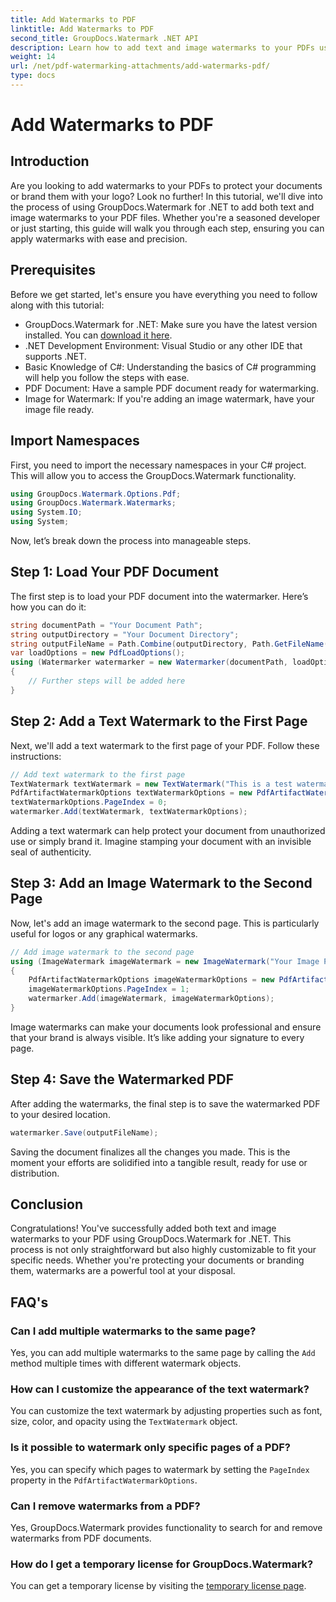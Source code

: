 ```yaml
---
title: Add Watermarks to PDF
linktitle: Add Watermarks to PDF
second_title: GroupDocs.Watermark .NET API
description: Learn how to add text and image watermarks to your PDFs using GroupDocs.Watermark for .NET with our comprehensive step-by-step guide.
weight: 14
url: /net/pdf-watermarking-attachments/add-watermarks-pdf/
type: docs
---
```

# Add Watermarks to PDF

## Introduction
Are you looking to add watermarks to your PDFs to protect your documents or brand them with your logo? Look no further! In this tutorial, we'll dive into the process of using GroupDocs.Watermark for .NET to add both text and image watermarks to your PDF files. Whether you're a seasoned developer or just starting, this guide will walk you through each step, ensuring you can apply watermarks with ease and precision.
## Prerequisites
Before we get started, let's ensure you have everything you need to follow along with this tutorial:
- GroupDocs.Watermark for .NET: Make sure you have the latest version installed. You can [download it here](https://releases.groupdocs.com/Watermark/net/).
- .NET Development Environment: Visual Studio or any other IDE that supports .NET.
- Basic Knowledge of C#: Understanding the basics of C# programming will help you follow the steps with ease.
- PDF Document: Have a sample PDF document ready for watermarking.
- Image for Watermark: If you're adding an image watermark, have your image file ready.
## Import Namespaces
First, you need to import the necessary namespaces in your C# project. This will allow you to access the GroupDocs.Watermark functionality.
```csharp
using GroupDocs.Watermark.Options.Pdf;
using GroupDocs.Watermark.Watermarks;
using System.IO;
using System;
```
Now, let’s break down the process into manageable steps.
## Step 1: Load Your PDF Document
The first step is to load your PDF document into the watermarker. Here’s how you can do it:
```csharp
string documentPath = "Your Document Path";
string outputDirectory = "Your Document Directory";
string outputFileName = Path.Combine(outputDirectory, Path.GetFileName(documentPath));
var loadOptions = new PdfLoadOptions();
using (Watermarker watermarker = new Watermarker(documentPath, loadOptions))
{
    // Further steps will be added here
}
```
## Step 2: Add a Text Watermark to the First Page
Next, we'll add a text watermark to the first page of your PDF. Follow these instructions:
```csharp
// Add text watermark to the first page
TextWatermark textWatermark = new TextWatermark("This is a test watermark", new Font("Arial", 8));
PdfArtifactWatermarkOptions textWatermarkOptions = new PdfArtifactWatermarkOptions();
textWatermarkOptions.PageIndex = 0;
watermarker.Add(textWatermark, textWatermarkOptions);
```

Adding a text watermark can help protect your document from unauthorized use or simply brand it. Imagine stamping your document with an invisible seal of authenticity.
## Step 3: Add an Image Watermark to the Second Page
Now, let's add an image watermark to the second page. This is particularly useful for logos or any graphical watermarks.
```csharp
// Add image watermark to the second page
using (ImageWatermark imageWatermark = new ImageWatermark("Your Image Path"))
{
    PdfArtifactWatermarkOptions imageWatermarkOptions = new PdfArtifactWatermarkOptions();
    imageWatermarkOptions.PageIndex = 1;
    watermarker.Add(imageWatermark, imageWatermarkOptions);
}
```

Image watermarks can make your documents look professional and ensure that your brand is always visible. It’s like adding your signature to every page.
## Step 4: Save the Watermarked PDF
After adding the watermarks, the final step is to save the watermarked PDF to your desired location.
```csharp
watermarker.Save(outputFileName);
```
Saving the document finalizes all the changes you made. This is the moment your efforts are solidified into a tangible result, ready for use or distribution.
## Conclusion
Congratulations! You've successfully added both text and image watermarks to your PDF using GroupDocs.Watermark for .NET. This process is not only straightforward but also highly customizable to fit your specific needs. Whether you're protecting your documents or branding them, watermarks are a powerful tool at your disposal.
## FAQ's
### Can I add multiple watermarks to the same page?
Yes, you can add multiple watermarks to the same page by calling the `Add` method multiple times with different watermark objects.
### How can I customize the appearance of the text watermark?
You can customize the text watermark by adjusting properties such as font, size, color, and opacity using the `TextWatermark` object.
### Is it possible to watermark only specific pages of a PDF?
Yes, you can specify which pages to watermark by setting the `PageIndex` property in the `PdfArtifactWatermarkOptions`.
### Can I remove watermarks from a PDF?
Yes, GroupDocs.Watermark provides functionality to search for and remove watermarks from PDF documents.
### How do I get a temporary license for GroupDocs.Watermark?
You can get a temporary license by visiting the [temporary license page](https://purchase.groupdocs.com/temporary-license/).
